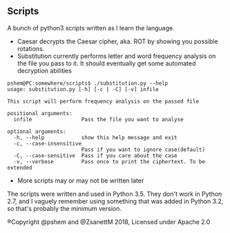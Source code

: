 ## Scripts

A bunch of python3 scripts written as I learn the language.
* Caesar decrypts the Caesar cipher, aka. ROT by showing you possible rotations.
* Substitution currently performs letter and word frequency analysis on the file you pass to it. It should eventually get some automated decryption abilities
```
pshem@PC:somewhere/scripts$ ./substitution.py --help
usage: substitution.py [-h] [-c | -C] [-v] infile

This script will perform frequency analysis on the passed file

positional arguments:
  infile                Pass the file you want to analyse

optional arguments:
  -h, --help            show this help message and exit
  -c, --case-insensitive
                        Pass if you want to ignore case(default)
  -C, --case-sensitive  Pass if you care about the case
  -v, --verbose         Pass once to print the ciphertext. To be extended

```
* More scripts may or may not be written later

The scripts were written and used in Python 3.5. They don't work in Python 2.7, and I vaguely remember using something that was added in Python 3.2, so that's probably the minimum version.

®Copyright @pshem and @ZsanettM 2018, Licensed under Apache 2.0
